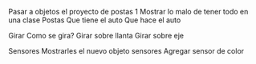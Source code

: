 Pasar a objetos el proyecto de postas 1
    Mostrar lo malo de tener todo en una clase Postas
    Que tiene el auto
    Que hace el auto

Girar
    Como se gira?
    Girar sobre llanta 
    Girar sobre eje

Sensores
    Mostrarles el nuevo objeto sensores
    Agregar sensor de color
